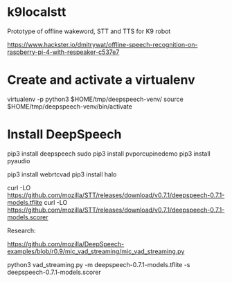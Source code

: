 # k9localstt
Prototype of offline wakeword, STT and TTS for K9 robot

https://www.hackster.io/dmitrywat/offline-speech-recognition-on-raspberry-pi-4-with-respeaker-c537e7

# Create and activate a virtualenv
virtualenv -p python3 $HOME/tmp/deepspeech-venv/
source $HOME/tmp/deepspeech-venv/bin/activate

# Install DeepSpeech
pip3 install deepspeech
sudo pip3 install pvporcupinedemo
pip3 install pyaudio

pip3 install webrtcvad
pip3 install halo

curl -LO https://github.com/mozilla/STT/releases/download/v0.7.1/deepspeech-0.7.1-models.tflite
curl -LO https://github.com/mozilla/STT/releases/download/v0.7.1/deepspeech-0.7.1-models.scorer

Research:

https://github.com/mozilla/DeepSpeech-examples/blob/r0.9/mic_vad_streaming/mic_vad_streaming.py

python3 vad_streaming.py -m deepspeech-0.7.1-models.tflite -s deepspeech-0.7.1-models.scorer

